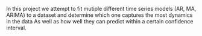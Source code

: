 In this project we attempt to fit mutiple different time series models (AR, MA, ARIMA) to a dataset and determine which one captures the
most dynamics in the data As well as how well they can predict within a certain confidence interval. 
